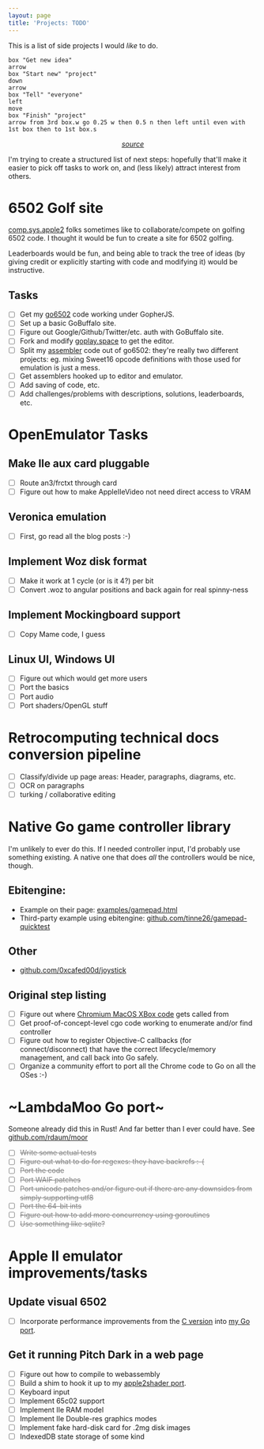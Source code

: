 ```yaml
---
layout: page
title: 'Projects: TODO'
---
```


This is a list of side projects I would _like_ to do.

```pikchr
box "Get new idea"
arrow
box "Start new" "project"
down
arrow
box "Tell" "everyone"
left
move
box "Finish" "project"
arrow from 3rd box.w go 0.25 w then 0.5 n then left until even with 1st box then to 1st box.s
```

<center><i><a href="https://twitter.com/jmspool/status/1496552435392860161">source</a></i></center>

I'm trying to create a structured list of next steps: hopefully
that'll make it easier to pick off tasks to work on, and (less likely)
attract interest from others.

# 6502 Golf site

[comp.sys.apple2](https://groups.google.com/forum/#!forum/comp.sys.apple2)
folks sometimes like to collaborate/compete on golfing 6502 code. I
thought it would be fun to create a site for 6502 golfing.

Leaderboards would be fun, and being able to track the tree of ideas
(by giving credit or explicitly starting with code and modifying it)
would be instructive.

## Tasks

- [ ] Get my [go6502](https://github.com/zellyn/go6502) code working
      under GopherJS.
- [ ] Set up a basic GoBuffalo site.
- [ ] Figure out Google/Github/Twitter/etc. auth with GoBuffalo site.
- [ ] Fork and modify [goplay.space](https://goplay.space/) to get the
  editor.
- [ ] Split my
  [assembler](https://github.com/zellyn/go6502/tree/master/asm) code
  out of go6502: they're really two different projects: eg. mixing
  Sweet16 opcode definitions with those used for emulation is just a
  mess.
- [ ] Get assemblers hooked up to editor and emulator.
- [ ] Add saving of code, etc.
- [ ] Add challenges/problems with descriptions, solutions,
  leaderboards, etc.

# OpenEmulator Tasks

## Make IIe aux card pluggable

- [ ] Route an3/frctxt through card
- [ ] Figure out how to make AppleIIeVideo not need direct access to VRAM

## Veronica emulation

- [ ] First, go read all the blog posts :-)

## Implement Woz disk format

- [ ] Make it work at 1 cycle (or is it 4?) per bit
- [ ] Convert .woz to angular positions and back again for real spinny-ness

## Implement Mockingboard support

- [ ] Copy Mame code, I guess

## Linux UI, Windows UI

- [ ] Figure out which would get more users
- [ ] Port the basics
- [ ] Port audio
- [ ] Port shaders/OpenGL stuff

# Retrocomputing technical docs conversion pipeline

- [ ] Classify/divide up page areas: Header, paragraphs, diagrams,
  etc.
- [ ] OCR on paragraphs
- [ ] turking / collaborative editing

# Native Go game controller library

I'm unlikely to ever do this. If I needed controller input, I'd
probably use something existing. A native one that does _all_ the
controllers would be nice, though.

## Ebitengine:

* Example on their page: [examples/gamepad.html](https://ebitengine.org/en/examples/gamepad.html)
* Third-party example using ebitengine: [github.com/tinne26/gamepad-quicktest](https://github.com/tinne26/gamepad-quicktest)

## Other

* [github.com/0xcafed00d/joystick](https://github.com/0xcafed00d/joystick)

## Original step listing

- [ ] Figure out where [Chromium MacOS XBox
  code](https://cs.chromium.org/chromium/src/device/gamepad/?q=gamepad&sq=package:chromium&dr)
  gets called from
- [ ] Get proof-of-concept-level cgo code working to enumerate and/or
  find controller
- [ ] Figure out how to register Objective-C callbacks (for connect/disconnect) that
  have the correct lifecycle/memory management, and call back into Go safely.
- [ ] Organize a community effort to port all the Chrome code to Go on all the OSes :-)

# ~LambdaMoo Go port~

Someone already did this in Rust! And far better than I ever could
have. See [github.com/rdaum/moor](https://github.com/rdaum/moor)

<strike style='color:grey'>

- [ ] Write some actual tests
- [ ] Figure out what to do for regexes: they have backrefs :-(
- [ ] Port the code
- [ ] Port WAIF patches
- [ ] Port unicode patches and/or figure out if there are any
  downsides from simply supporting utf8
- [ ] Port the 64-bit ints
- [ ] Figure out how to add more concurrency using goroutines
- [ ] Use something like sqlite?

</strike>

# Apple II emulator improvements/tasks

## Update visual 6502

- [ ] Incorporate performance improvements from the [C
      version](https://github.com/mist64/perfect6502/commits/master)
      into [my Go
      port](https://github.com/zellyn/go6502/tree/master/visual).

## Get it running Pitch Dark in a web page

- [ ] Figure out how to compile to webassembly
- [ ] Build a shim to hook it up to my [apple2shader
      port](https://zellyn.github.io/apple2shader/).
- [ ] Keyboard input
- [ ] Implement 65c02 support
- [ ] Implement IIe RAM model
- [ ] Implement IIe Double-res graphics modes
- [ ] Implement fake hard-disk card for .2mg disk images
- [ ] IndexedDB state storage of some kind
